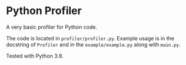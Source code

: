 # Python Profiler

A very basic profiler for Python code.

The code is located in `profiler/profiler.py`. Example usage is in the docstring of `Profiler`
and in the `example/example.py` along with `main.py`.

Tested with Python 3.9.
